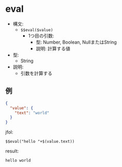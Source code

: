 # eval
- 構文:
  - `$$eval($value)`
    - 1つ目の引数:
      - 型: Number, Boolean, NullまたはString
      - 説明: 計算する値
- 型:
  - String
- 説明:
  - 引数を計算する

## 例
```json
{
  "value": {
    "text": "world" 
  }
}
```

jfol:
```
$$eval("hello "+$(value.text))
```

result:
```
hello world
```